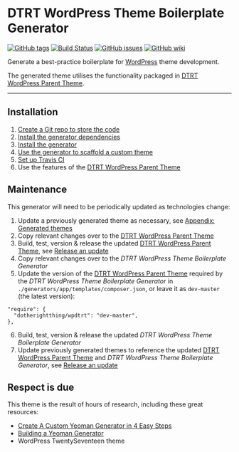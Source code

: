 # DTRT WordPress Theme Boilerplate Generator

[![GitHub tags](https://img.shields.io/github/tag/dotherightthing/generator-wpdtrt-theme-boilerplate.svg)](https://github.com/dotherightthing/generator-wpdtrt-theme-boilerplate/tags) [![Build Status](https://travis-ci.org/dotherightthing/generator-wpdtrt-theme-boilerplate.svg?branch=master)](https://travis-ci.org/dotherightthing/generator-wpdtrt-theme-boilerplate) [![GitHub issues](https://img.shields.io/github/issues/dotherightthing/generator-wpdtrt-theme-boilerplate.svg)](https://github.com/dotherightthing/generator-wpdtrt-theme-boilerplate/issues) [![GitHub wiki](https://img.shields.io/badge/documentation-wiki-lightgrey.svg)](https://github.com/dotherightthing/generator-wpdtrt-theme-boilerplate/wiki)

Generate a best-practice boilerplate for [WordPress](https://wordpress.org/) theme development.

The generated theme utilises the functionality packaged in [DTRT WordPress Parent Theme](https://github.com/dotherightthing/wpdtrt).

***

## Installation

1. [Create a Git repo to store the code](https://github.com/dotherightthing/generator-wpdtrt-theme-boilerplate/wiki/Create-a-Git-repo-to-store-the-code)
2. [Install the generator dependencies](https://github.com/dotherightthing/generator-wpdtrt-theme-boilerplate/wiki/Install-the-generator-dependencies)
3. [Install the generator](https://github.com/dotherightthing/generator-wpdtrt-theme-boilerplate/wiki/Install-the-generator)
4. [Use the generator to scaffold a custom theme](https://github.com/dotherightthing/generator-wpdtrt-theme-boilerplate/wiki/Use-the-generator-to-scaffold-a-custom-theme)
5. [Set up Travis CI](https://github.com/dotherightthing/generator-wpdtrt-theme-boilerplate/wiki/Set-up-Travis-CI)
6. Use the features of the [DTRT WordPress Parent Theme](https://github.com/dotherightthing/wpdtrt)

## Maintenance

This generator will need to be periodically updated as technologies change:

1. Update a previously generated theme as necessary, see [Appendix: Generated themes](https://github.com/dotherightthing/generator-wpdtrt-theme-boilerplate/wiki/Appendix:-Generated-themes)
2. Copy relevant changes over to the [DTRT WordPress Parent Theme](https://github.com/dotherightthing/wpdtrt)
3. Build, test, version & release the updated [DTRT WordPress Parent Theme](https://github.com/dotherightthing/wpdtrt), see [Release an update](https://github.com/dotherightthing/wpdtrt/wiki/Workflows#release-an-update)
4. Copy relevant changes over to the *DTRT WordPress Theme Boilerplate Generator*
5. Update the version of the [DTRT WordPress Parent Theme](https://github.com/dotherightthing/wpdtrt) required by the *DTRT WordPress Theme Boilerplate Generator* in `./generators/app/templates/composer.json`, or leave it as `dev-master` (the latest version):
  ```
  "require": {
    "dotherightthing/wpdtrt": "dev-master",
  },  
  ```
6. Build, test, version & release the updated *DTRT WordPress Theme Boilerplate Generator*
7. Update previously generated themes to reference the updated [DTRT WordPress Parent Theme](https://github.com/dotherightthing/wpdtrt) and *DTRT WordPress Theme Boilerplate Generator*, see [Release an update](https://github.com/dotherightthing/wpdtrt/wiki/Workflows#release-an-update)

## Respect is due

This theme is the result of hours of research, including these great resources:

* [Create A Custom Yeoman Generator in 4 Easy Steps](https://scotch.io/tutorials/create-a-custom-yeoman-generator-in-4-easy-steps)
* [Building a Yeoman Generator](https://webcake.co/building-a-yeoman-generator/)
* WordPress TwentySeventeen theme
